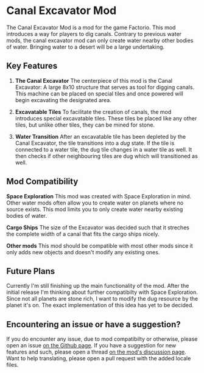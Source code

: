 # Canal Excavator Mod
The Canal Excavator Mod is a mod for the game Factorio. This mod introduces a way for players to dig canals. Contrary to previous water mods, the canal excavator mod can only create water nearby other bodies of water. Bringing water to a desert will be a large undertaking.

## Key Features
1. **The Canal Excavator**
The centerpiece of this mod is the Canal Excavator: A large 8x10 structure that serves as tool for digging canals. This  machine can be placed on special tiles and once powered will begin excavating the designated area.

2. **Excavatable Tiles**
To facilitate the creation of canals, the mod introduces special excavatable tiles. These tiles be placed like any other tiles, but unlike other tiles, they can be mined for stone. 

3. **Water Transition**
After an excavatable tile has been depleted by the Canal Excavator, the tile transitions into a _dug_ state. If the tile is connected to a water tile, the dug tile changes in a water tile as well. It then checks if other neighbouring tiles are dug which will transitioned as well. 


## Mod Compatibility

**Space Exploration**
This mod was created with Space Exploration in mind. Other water mods often allow you to create water on planets where no source exists. This mod limits you to only create water nearby existing bodies of water.

**Cargo Ships**
The size of the Excavator was decided such that it streches the complete width of a canal that fits the cargo ships nicely.

**Other mods**
This mod should be compatible with most other mods since it only adds new objects and doesn't modify any existing ones. 

## Future Plans
Currently I'm still finishing up the main functionality of the mod. After the initial release I'm thinking about further compatibilty with Space Exploration. Since not all planets are stone rich, I want to modify the dug resource by the planet it's on. The exact implementation of this idea has yet to be decided.

## Encountering an issue or have a suggestion?
If you do encounter any issue, due to mod compatibilty or otherwise, please open an issue [on the Github page](https://github.com/jurgyy/Factorio-Canal-Excavator/issues). If you have a suggestion for new features and such, please open a thread [on the mod's discussion page](https://mods.factorio.com/mod/Canal-Excavator/discussion). Want to help translating, please open a pull request with the added locale files.